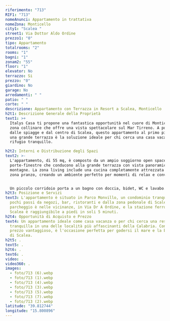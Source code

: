 ```yaml
---
riferimento: "713"
RIF1: "713"
nomeAnunci: Appartamento in trattativa
nomeZona: Monticello
city1: "Scalea "
street1: Via Dottor Aldo Ordine
prezzo1: "0"
tipo: Appartamento
totalrooms: "2"
rooms: "1"
bagni: "1"
zonam2: "55"
floor: "1"
elevator: No
terrazzo: Si
prezzo: "0"
giardino: No
garage: No
arredamenti: " "
patio: " "
corte: " "
descrizione: Appartamento con Terrazza in Resort a Scalea, Monticello
h2t1: Descrizione Generale della Proprietà
text1: >+
  Italys Casa ti propone una fantastica opportunità nel cuore di Monticello, una
  zona collinare che offre una vista spettacolare sul Mar Tirreno. A pochi passi
  dalle spiagge e dal centro di Scalea, questo appartamento al primo piano con
  una grande terrazza è la soluzione ideale per chi cerca una casa vacanza o un
  rifugio tranquillo.

h2t2: Interni e Distribuzione degli Spazi
text2: >-
  L'appartamento, di 55 mq, è composto da un ampio soggiorno open space con due
  porte-finestre che conducono alla grande terrazza con vista panoramica sulle
  montagne. La zona living include una cucina completamente attrezzata e una
  zona pranzo, creando un ambiente perfetto per momenti di relax e convivialità.


  Un piccolo corridoio porta a un bagno con doccia, bidet, WC e lavabo. La camera da letto matrimoniale è spaziosa e dotata di porte-finestre che conducono al balcone, dove si può godere della vista montuosa.
h2t3: Posizione e Servizi
text3: L'appartamento è situato in Parco Monvillo, un condominio tranquillo a
  pochi passi da negozi, bar, ristoranti e dalla zona pedonale di Scalea. Il
  parcheggio è nelle vicinanze, in Via Dr A Ordine, e la stazione ferroviaria di
  Scalea è raggiungibile a piedi in soli 5 minuti.
h2t4: Opportunità di Acquisto e Prezzo
text4: Un appartamento ideale come casa vacanza o per chi cerca una residenza
  tranquilla in una delle località più affascinanti della Calabria. Con un
  prezzo vantaggioso, è l'occasione perfetta per godersi il mare e la bellezza
  di Scalea.
h2t5: .
text5: .
h2t6: .
text6: .
video: .
video360: .
images:
  - foto/713 (6).webp
  - foto/713 (1).webp
  - foto/713 (4).webp
  - foto/713 (3).webp
  - foto/713 (5).webp
  - foto/713 (7).webp
  - foto/713 (2).webp
latitude: "39.812744"
longitude: "15.800896"
---
```

